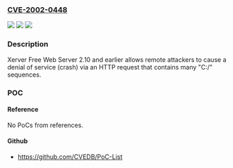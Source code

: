 ### [CVE-2002-0448](https://cve.mitre.org/cgi-bin/cvename.cgi?name=CVE-2002-0448)
![](https://img.shields.io/static/v1?label=Product&message=n%2Fa&color=blue)
![](https://img.shields.io/static/v1?label=Version&message=n%2Fa&color=blue)
![](https://img.shields.io/static/v1?label=Vulnerability&message=n%2Fa&color=brighgreen)

### Description

Xerver Free Web Server 2.10 and earlier allows remote attackers to cause a denial of service (crash) via an HTTP request that contains many "C:/" sequences.

### POC

#### Reference
No PoCs from references.

#### Github
- https://github.com/CVEDB/PoC-List

